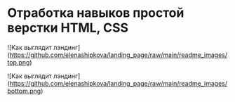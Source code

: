 # Отработка навыков простой верстки HTML, CSS

![Как выглядит лэндинг]
(https://github.com/elenashipkova/landing_page/raw/main/readme_images/top.png)

![Как выглядит лэндинг]
(https://github.com/elenashipkova/landing_page/raw/main/readme_images/bottom.png)